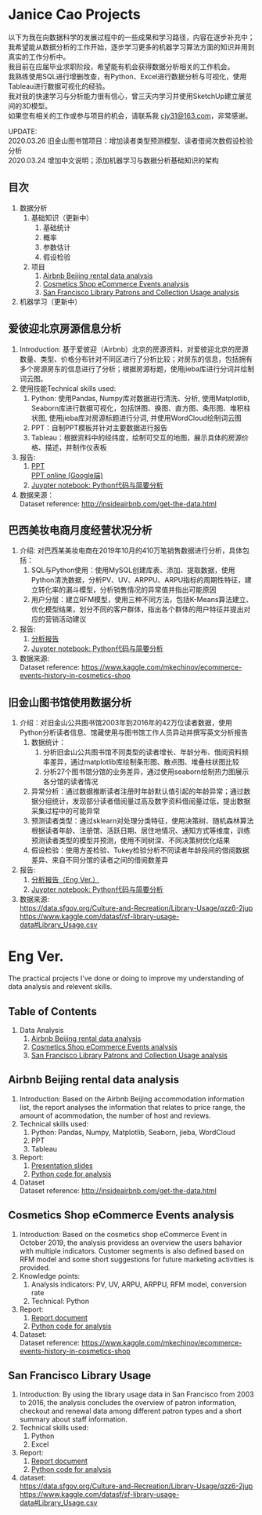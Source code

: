 # Janice Cao Projects
以下为我在向数据科学的发展过程中的一些成果和学习路径，内容在逐步补充中；  
我希望能从数据分析的工作开始，逐步学习更多的机器学习算法方面的知识并用到真实的工作分析中。  
我目前在应届毕业求职阶段，希望能有机会获得数据分析相关的工作机会。  
我熟练使用SQL进行增删改查，有Python、Excel进行数据分析与可视化，使用Tableau进行数据可视化的经验。  
我对我的快速学习与分析能力很有信心，曾三天内学习并使用SketchUp建立展览间的3D模型。  
如果您有相关的工作或参与项目的机会，请联系我 cjy31@163.com，非常感谢。

UPDATE:   
2020.03.26 旧金山图书馆项目：增加读者类型预测模型、读者借阅次数假设检验分析  
2020.03.24 增加中文说明；添加机器学习与数据分析基础知识的架构  

## 目次
1. 数据分析
    1. 基础知识（更新中）
        1. 基础统计
        2. 概率
        3. 参数估计
        4. 假设检验
    1. 项目
        1. [Airbnb Beijing rental data analysis](#airbnb2)
        2. [Cosmetics Shop eCommerce Events analysis](#cosmetics2)  
        3. [San Francisco Library Patrons and Collection Usage analysis](#sf2)  
2. 机器学习（更新中）

## <span id = "airbnb2">爱彼迎北京房源信息分析</span>  
1. Introduction: 基于爱彼迎（Airbnb）北京的房源资料，对爱彼迎北京的房源数量、类型、价格分布针对不同区进行了分析比较；对房东的信息，包括拥有多个房源房东的信息进行了分析；根据房源标题，使用jieba库进行分词并绘制词云图。
2. 使用技能Technical skills used:  
    1. Python: 使用Pandas, Numpy库对数据进行清洗、分析, 使用Matplotlib, Seaborn库进行数据可视化，包括饼图、换图、直方图、条形图、堆积柱状图, 使用jieba库对房源标题进行分词, 并使用WordCloud绘制词云图  
    2. PPT：自制PPT模板并针对主要数据进行报告
    3. Tableau：根据资料中的经纬度，绘制可交互的地图，展示具体的房源价格、描述，并制作仪表板
3. 报告:
    1. [PPT](01_airbnb_beijing/Airbnb_Beijing_presentation.pdf)  
    [PPT online (Google端)](https://drive.google.com/open?id=1Ll-_WxqQtc6lezQsmIO94QS7JWmb0dWU)
    2. [Juypter notebook: Python代码与简要分析](01_airbnb_beijing/airbnb_beijing_python.ipynb)
4. 数据来源：  
  Dataset reference: http://insideairbnb.com/get-the-data.html  

## <span id = "cosmetics2">巴西美妆电商月度经营状况分析</span>
1. 介绍: 对巴西某美妆电商在2019年10月的410万笔销售数据进行分析，具体包括： 
    1. SQL与Python使用：使用MySQL创建库表、添加、提取数据，使用Python清洗数据，分析PV、UV、ARPPU、ARPU指标的周期性特征，建立转化率的漏斗模型，分析销售情况的异常值并指出可能原因
    2. 用户分层：建立RFM模型，使用三种不同方法，包括K-Means算法建立、优化模型结果，划分不同的客户群体，指出各个群体的用户特征并提出对应的营销活动建议
2. 报告:  
    1. [分析报告](02_cosmetic_ecommerce/Ecommerce_events_history_in_cosmetics_shop.pdf)  
    2. [Juypter notebook: Python代码与简要分析](02_cosmetic_ecommerce/Cosmetic_Ecommerce_Shop_User_Events_Analysis.ipynb)
3. 数据来源:  
    Dataset reference: https://www.kaggle.com/mkechinov/ecommerce-events-history-in-cosmetics-shop

## <span id = "sf2">旧金山图书馆使用数据分析</span>
1. 介绍：对旧金山公共图书馆2003年到2016年的42万位读者数据，使用Python分析读者信息、馆藏使用与图书馆工作人员异动并撰写英文分析报告
    1. 数据统计：  
        1. 分析旧金山公共图书馆不同类型的读者增长、年龄分布、借阅资料频率差异，通过matplotlib库绘制条形图、散点图、堆叠柱状图比较  
        2. 分析27个图书馆分馆的业务差异，通过使用seaborn绘制热力图展示各分馆的读者情况
    2. 异常分析：通过数据推断读者注册时年龄默认值引起的年龄异常；通过数据分组统计，发现部分读者借阅量过高及数字资料借阅量过低，提出数据采集过程中的可能异常  
    3. 预测读者类型：通过sklearn对处理分类特征，使用决策树、随机森林算法根据读者年龄、注册馆、活跃日期、居住地情况、通知方式等维度，训练预测读者类型的模型并预测，使用不同树深、不同决策树优化结果  
    4. 假设检验：使用方差检验、Tukey检验分析不同读者年龄段间的借阅数据差异、来自不同分馆的读者之间的借阅数差异  
3. 报告:  
    1. [分析报告（Eng Ver.）](03_sf_library/San_Francisco_Library_Usage_analysis_report.pdf)
    2. [Juypter notebook: Python代码与简要分析](03_sf_library/SF_library_usage_analysis.ipynb)
4. 数据来源:  
https://data.sfgov.org/Culture-and-Recreation/Library-Usage/qzz6-2jup  
https://www.kaggle.com/datasf/sf-library-usage-data#Library_Usage.csv

# Eng Ver.
The practical projects I've done or doing to improve my understanding of data analysis and relevent skills.  

## Table of Contents  
1. Data Analysis
    1. [Airbnb Beijing rental data analysis](#airbnb)
    2. [Cosmetics Shop eCommerce Events analysis](#cosmetics)  
    3. [San Francisco Library Patrons and Collection Usage analysis](#sf)  

## <span id = "airbnb">Airbnb Beijing rental data analysis</span>  
1. Introduction: Based on the Airbnb Beijing accommodation information list, the report analyses the information that relates to price range, the amount of acommodation, the number of host and reviews.
2. Technical skills used:  
    1. Python: Pandas, Numpy, Matplotlib, Seaborn, jieba, WordCloud  
    2. PPT
    3. Tableau
3. Report:
    1. [Presentation slides](01_airbnb_beijing/Airbnb_Beijing_presentation.pdf)
    2. [Python code for analysis](01_airbnb_beijing/airbnb_beijing_python.ipynb)
4. Dataset  
  Dataset reference: http://insideairbnb.com/get-the-data.html  

## <span id = "cosmetics">Cosmetics Shop eCommerce Events analysis</span>
1. Introduction: Based on the cosmetics shop eCommerce Event in October 2019, the analysis providess an overview the users bahavior with multiple indicators. Customer segments is also defined based on RFM model and some short suggestions for future marketing activities is provided.    
2. Knowledge points:
    1. Analysis indicators: PV, UV, ARPU, ARPPU, RFM model, conversion rate  
    2. Technical: Python
3. Report:  
    1. [Report document](02_cosmetic_ecommerce/Ecommerce_events_history_in_cosmetics_shop.pdf)  
    2. [Python code for analysis](02_cosmetic_ecommerce/Cosmetic_Ecommerce_Shop_User_Events_Analysis.ipynb)
4. Dataset:  
    Dataset reference: https://www.kaggle.com/mkechinov/ecommerce-events-history-in-cosmetics-shop

## <span id = "sf">San Francisco Library Usage</span>
1. Introduction: By using the library usage data in San Francisco from 2003 to 2016, the analysis concludes the overview of patron information, checkout and renewal data among different patron types and a short summary about staff information.
2. Technical skills used:
    1. Python
    2. Excel
3. Report:  
    1. [Report document](03_sf_library/San_Francisco_Library_Usage_analysis_report.pdf)
    2. [Python code for analysis](03_sf_library/SF_library_usage_analysis.ipynb)
4. dataset:  
https://data.sfgov.org/Culture-and-Recreation/Library-Usage/qzz6-2jup  
https://www.kaggle.com/datasf/sf-library-usage-data#Library_Usage.csv


